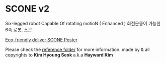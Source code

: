 # SCONE v2
Six-legged robot Capable Of rotating motioN ( Enhanced )
회전운동이 가능한 6족 로봇, 스콘

[Eco-friendly deliver SCONE Poster](./references/Eco-friendly%20deliver%20SCONE%20Poster.jpg)

Please check the [reference folder](./references/) for more information.
made by & all copyrights to **Kim Hyoung Seok** a.k.a **Hayward Kim**